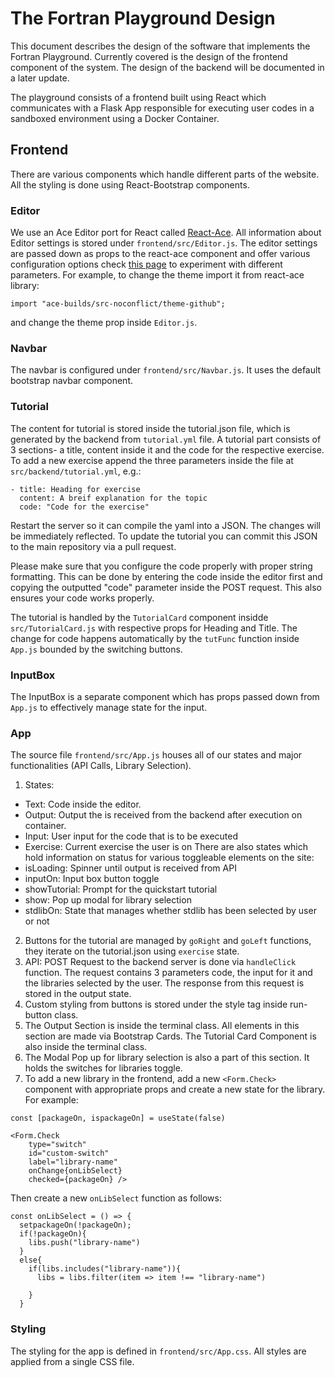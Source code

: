# The Fortran Playground Design

This document describes the design of the software that implements the Fortran
Playground.
Currently covered is the design of the frontend component of the system.
The design of the backend will be documented in a later update.

The playground consists of a frontend built using React which communicates with
a Flask App responsible for executing user codes in a sandboxed environment
using a Docker Container. 

## Frontend

There are various components which handle different parts of the website.
All the styling is done using React-Bootstrap components. 

### Editor

We use an Ace Editor port for React called
[React-Ace](https://github.com/securingsincity/react-ace).
All information about Editor settings is stored under `frontend/src/Editor.js`.
The editor settings are passed down as props to the react-ace component and
offer various configuration options check
[this page](https://securingsincity.github.io/react-ace/) to experiment with
different parameters.
For example, to change the theme import it from react-ace library:
```
import "ace-builds/src-noconflict/theme-github";
```
and change the theme prop inside `Editor.js`.

### Navbar

The navbar is configured under `frontend/src/Navbar.js`.
It uses the default bootstrap navbar component.

### Tutorial

The content for tutorial is stored inside the tutorial.json file, which is
generated by the backend from `tutorial.yml` file.
A tutorial part consists of 3 sections- a title, content inside it and the code
for the respective exercise.
To add a new exercise append the three parameters inside the file at
`src/backend/tutorial.yml`, e.g.:

```
- title: Heading for exercise
  content: A breif explanation for the topic
  code: "Code for the exercise"
```

Restart the server so it can compile the yaml into a JSON.
The changes will be immediately reflected.
To update the tutorial you can commit this JSON to the main repository via a
pull request. 

Please make sure that you configure the code properly with proper string
formatting.
This can be done by entering the code inside the editor first and copying the
outputted "code" parameter inside the POST request.
This also ensures your code works properly. 

The tutorial is handled by the `TutorialCard` component insidde
`src/TutorialCard.js` with respective props for Heading and Title.
The change for code happens automatically by the `tutFunc` function inside
`App.js` bounded by the switching buttons. 

### InputBox

The InputBox is a separate component which has props passed down from `App.js`
to effectively manage state for the input.

### App

The source file `frontend/src/App.js` houses all of our states and major
functionalities (API Calls, Library Selection).

1. States:
  * Text: Code inside the editor.
  * Output: Output the is received from the backend after execution on container. 
  * Input: User input for the code that is to be executed
  * Exercise: Current exercise the user is on
  There are also states which hold information on status for various toggleable
  elements on the site:
  * isLoading: Spinner until output is received from API
  * inputOn: Input box button toggle
  * showTutorial: Prompt for the quickstart tutorial 
  * show: Pop up modal for library selection
  * stdlibOn: State that manages whether stdlib has been selected by user or not
2. Buttons for the tutorial are managed by `goRight` and `goLeft` functions,
  they iterate on the tutorial.json using `exercise` state.
3. API: POST Request to the backend server is done via `handleClick` function.
  The request contains 3 parameters code, the input for it and the libraries
  selected by the user.
  The response from this request is stored in the output state.
4. Custom styling from buttons is stored under the style tag inside run-button
  class.
5. The Output Section is inside the terminal class.
   All elements in this section are made via Bootstrap Cards.
   The Tutorial Card Component is also inside the terminal class. 
6. The Modal Pop up for library selection is also a part of this section.
  It holds the switches for libraries toggle.
7. To add a new library in the frontend, add a new `<Form.Check>` component
  with appropriate props and create a new state for the library.
  For example:
  ```
  const [packageOn, ispackageOn] = useState(false)
  ```
  ```
  <Form.Check
      type="switch"
      id="custom-switch"
      label="library-name"
      onChange{onLibSelect}
      checked={packageOn} />
  ```
  Then create a new `onLibSelect` function as follows:
  ```
  const onLibSelect = () => {
    setpackageOn(!packageOn);
    if(!packageOn){
      libs.push("library-name")
    }
    else{
      if(libs.includes("library-name")){
        libs = libs.filter(item => item !== "library-name")

      }
    }
  ```

### Styling

The styling for the app is defined in `frontend/src/App.css`.
All styles are applied from a single CSS file.
